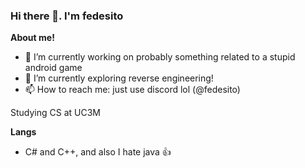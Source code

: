 ### Hi there 👋. I'm **fedesito**

**About me!**

- 🔭 I’m currently working on probably something related to a stupid android game
- 🌱 I’m currently exploring reverse engineering!
- 📫 How to reach me: just use discord lol (@fedesito)

Studying CS at UC3M

**Langs**

- C# and C++, and also I hate java 👍
